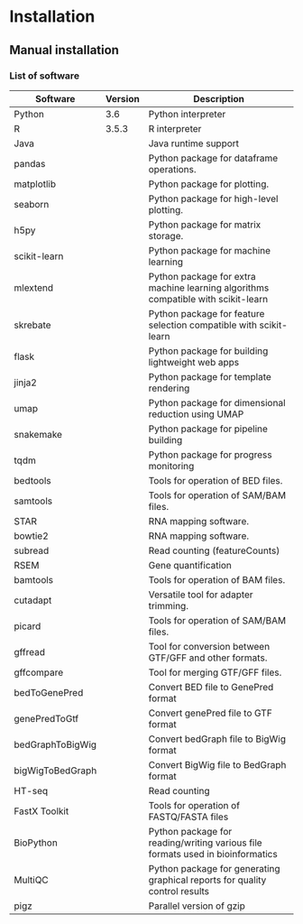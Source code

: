 # Installation


## Manual installation

### List of software

| Software  | Version | Description  |
|-----------|---------|--------------|
| Python  | 3.6  | Python interpreter  |
| R  | 3.5.3  | R interpreter  |
| Java |  | Java runtime support |
| pandas  |   | Python package for dataframe operations.  |
| matplotlib |  | Python package for plotting. |
| seaborn |  | Python package for high-level plotting. |
| h5py |  | Python package for matrix storage. |
| scikit-learn |  | Python package for machine learning |
| mlextend |  | Python package for extra machine learning algorithms compatible with scikit-learn |
| skrebate |  | Python package for feature selection compatible with scikit-learn |
| flask |  | Python package for building lightweight web apps |
| jinja2 |  | Python package for template rendering |
| umap |  | Python package for dimensional reduction using UMAP |
| snakemake |  | Python package for pipeline building |
| tqdm |  | Python package for progress monitoring |
| bedtools |  | Tools for operation of BED files. |
| samtools |  | Tools for operation of SAM/BAM files. |
| STAR |  | RNA mapping software. |
| bowtie2 |  | RNA mapping software. |
| subread |  | Read counting (featureCounts) |
| RSEM |  | Gene quantification |
| bamtools |  | Tools for operation of BAM files. |
| cutadapt |  | Versatile tool for adapter trimming. |
| picard |  | Tools for operation of SAM/BAM files. |
| gffread |  | Tool for conversion between GTF/GFF and other formats. |
| gffcompare |  | Tool for merging GTF/GFF files. |
| bedToGenePred |  | Convert BED file to GenePred format |
| genePredToGtf |  | Convert genePred file to GTF format |
| bedGraphToBigWig |  | Convert bedGraph file to BigWig format |
| bigWigToBedGraph |  | Convert BigWig file to BedGraph format |
| HT-seq |  | Read counting |
| FastX Toolkit |  | Tools for operation of FASTQ/FASTA files |
| BioPython |  | Python package for reading/writing various file formats used in bioinformatics |
| MultiQC |  | Python package for generating graphical reports for quality control results |
| pigz |  | Parallel version of gzip |

